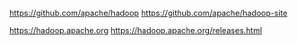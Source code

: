 
https://github.com/apache/hadoop
https://github.com/apache/hadoop-site

https://hadoop.apache.org
https://hadoop.apache.org/releases.html






































